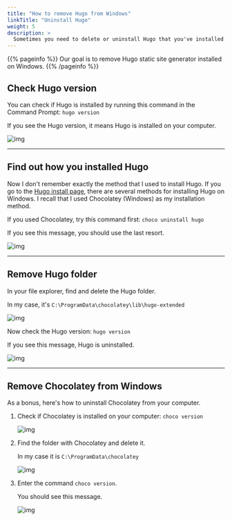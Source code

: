 ```yaml
---
title: "How to remove Hugo from Windows"
linkTitle: "Uninstall Hugo"
weight: 5
description: >
  Sometimes you need to delete or uninstall Hugo that you've installed on Windows. I failed to find the instructions on the internet. Here's the way to remove Hugo from your computer.
---
```


{{% pageinfo %}}
Our goal is to remove Hugo static site generator installed on Windows.
{{% /pageinfo %}}

## Check Hugo version

You can check if Hugo is installed by running this command in the Command Prompt: `hugo version`

If you see the Hugo version, it means Hugo is installed on your computer.

![img](/docs/img/hugo-version.png)

---

## Find out how you installed Hugo

Now I don't remember exactly the method that I used to install Hugo. If you go to the [Hugo install page](https://gohugo.io/getting-started/installing/), there are several methods for installing Hugo on Windows. I recall that I used Chocolatey (Windows) as my installation method.

If you used Chocolatey, try this command first: `choco uninstall hugo`

If you see this message, you should use the last resort.

![img](/docs/img/choco-uninstall.png)

---

## Remove Hugo folder

In your file explorer, find and delete the Hugo folder.

In my case, it's `C:\ProgramData\chocolatey\lib\hugo-extended`

![img](/docs/img/hugo-folder.png)

Now check the Hugo version: `hugo version`

If you see this message, Hugo is uninstalled.

![img](/docs/img/hugo-uninstalled.png)

---

## Remove Chocolatey from Windows

As a bonus, here's how to uninstall Chocolatey from your computer.

1. Check if Chocolatey is installed on your computer: `choco version`

    ![img](/docs/img/choco-version.png)

2. Find the folder with Chocolatey and delete it.

    In my case it is `C:\ProgramData\chocolatey`

    ![img](/docs/img/choco-folder.png)

3. Enter the command `choco version`.
    
    You should see this message.

    ![img](/docs/img/choco-not-installed.png)